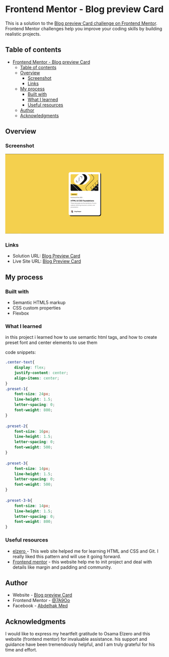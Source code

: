 # Frontend Mentor - Blog preview Card

This is a solution to the [Blog preview Card challenge on Frontend Mentor](https://www.frontendmentor.io/challenges/blog-preview-card-ckPaj01IcS). Frontend Mentor challenges help you improve your coding skills by building realistic projects. 

## Table of contents

- [Frontend Mentor - Blog preview Card](#frontend-mentor---blog-preview-card)
  - [Table of contents](#table-of-contents)
  - [Overview](#overview)
    - [Screenshot](#screenshot)
    - [Links](#links)
  - [My process](#my-process)
    - [Built with](#built-with)
    - [What I learned](#what-i-learned)
    - [Useful resources](#useful-resources)
  - [Author](#author)
  - [Acknowledgments](#acknowledgments)



## Overview

### Screenshot

![QR code Component](./images/final%20capture.png)


### Links

- Solution URL: [Blog Preview Card](https://github.com/7A9Oo/Blog-preview-card)
- Live Site URL: [Blog Preview Card](https://blog-preview-card-virid-omega.vercel.app/)

## My process

### Built with

- Semantic HTML5 markup
- CSS custom properties
- Flexbox

### What I learned

in this project i learned how to use semantic html tags,
and how to create preset font and center elements to use them 


 code snippets:

```css
.center-text{
    display: flex;
    justify-content: center;
    align-items: center; 
}
.preset-1{
    font-size: 24px;
    line-height: 1.5;
    letter-spacing: 0;
    font-weight: 800;
}

.preset-2{
    font-size: 16px;
    line-height: 1.5;
    letter-spacing: 0;
    font-weight: 500;
}

.preset-3{
    font-size: 14px;
    line-height: 1.5;
    letter-spacing: 0;
    font-weight: 500;
}

.preset-3-b{
    font-size: 14px;
    line-height: 1.5;
    letter-spacing: 0;
    font-weight: 800;
}
```

### Useful resources

- [elzero ](https://elzero.org/) - This web site helped me for learning HTML and CSS and Git. I really liked this pattern and will use it going forward.
- [Frontend mentor](https://www.frontendmentor.io/) - this website help me to init project and deal with details like margin and padding and community.



## Author

- Website - [Blog preview Card](https://blog-preview-card-virid-omega.vercel.app/)
- Frontend Mentor - [@7A9Oo](https://www.frontendmentor.io/profile/7A9Oo)
- Facebook - [Abdelhak Med](https://www.facebook.com/profile.php?id=100085050074290)


## Acknowledgments

I would like to express my heartfelt gratitude to Osama Elzero and this website (frontend mentor) for invaluable assistance. his support and guidance have been tremendously helpful, and I am truly grateful for his time and effort.


